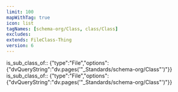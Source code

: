 ```yaml
---
limit: 100
mapWithTag: true
icon: list
tagNames: [schema-org/Class, class/Class]
excludes: 
extends: FileClass-Thing
version: 6
---
```


is_sub_class_of:: {"type":"File","options":{"dvQueryString":"dv.pages('\"_Standards/schema-org/Class\"')"}}
is_sub_class_of:: {"type":"File","options":{"dvQueryString":"dv.pages('\"_Standards/schema-org/Class\"')"}}